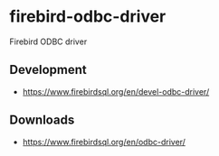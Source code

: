 # firebird-odbc-driver

Firebird ODBC driver

## Development

- https://www.firebirdsql.org/en/devel-odbc-driver/ 

## Downloads

- https://www.firebirdsql.org/en/odbc-driver/

